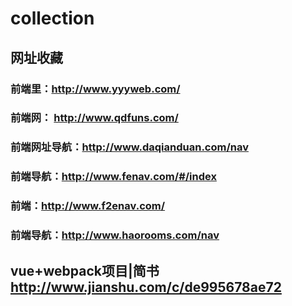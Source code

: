 # collection

## 网址收藏

### 前端里：http://www.yyyweb.com/

### 前端网： http://www.qdfuns.com/

### 前端网址导航：http://www.daqianduan.com/nav 

### 前端导航：http://www.fenav.com/#/index

### 前端：http://www.f2enav.com/

### 前端导航：http://www.haorooms.com/nav

## vue+webpack项目|简书 http://www.jianshu.com/c/de995678ae72
